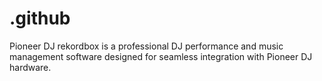 # .github
Pioneer DJ rekordbox is a professional DJ performance and music management software designed for seamless integration with Pioneer DJ hardware.
